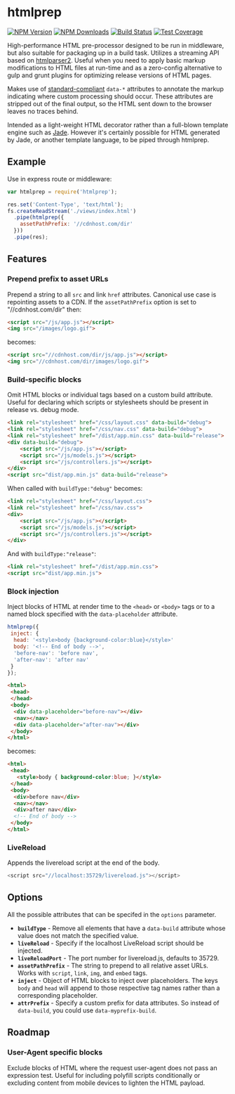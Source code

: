 # htmlprep

[![NPM Version][npm-image]][npm-url]
[![NPM Downloads][downloads-image]][downloads-url]
[![Build Status][travis-image]][travis-url]
[![Test Coverage][coveralls-image]][coveralls-url]

High-performance HTML pre-processor designed to be run in middleware, but also suitable for packaging up in a build task. Utilizes a streaming API based on [htmlparser2](https://www.npmjs.com/package/htmlparser2). Useful when you need to apply basic markup modifications to HTML files at run-time and as a zero-config alternative to gulp and grunt plugins for optimizing release versions of HTML pages.

Makes use of [standard-compliant](https://developer.mozilla.org/en-US/docs/Web/Guide/HTML/Using_data_attributes) `data-*` attributes to annotate the markup indicating where custom processing should occur. These attributes are stripped out of the final output, so the HTML sent down to the browser leaves no traces behind. 

Intended as a light-weight HTML decorator rather than a full-blown template engine such as [Jade](http://www.jade-lang.com). However it's certainly possible for HTML generated by Jade, or another template language, to be piped through htmlprep.

## Example
Use in express route or middleware:

```js
var htmlprep = require('htmlprep');

res.set('Content-Type', 'text/html');
fs.createReadStream('./views/index.html')
  .pipe(htmlprep({
    assetPathPrefix: '//cdnhost.com/dir'
  }))
  .pipe(res);
```

## Features
### Prepend prefix to asset URLs
Prepend a string to all `src` and link `href` attributes. Canonical use case is repointing assets to a CDN. If the `assetPathPrefix` option is set to "//cdnhost.com/dir" then:

```html
<script src="/js/app.js"></script>
<img src="/images/logo.gif">
```
becomes:

```html
<script src="//cdnhost.com/dir/js/app.js"></script>
<img src="//cdnhost.com/dir/images/logo.gif">
```

### Build-specific blocks
Omit HTML blocks or individual tags based on a custom build attribute. Useful for declaring which scripts or stylesheets should be present in release vs. debug mode. 

```html
<link rel="stylesheet" href="/css/layout.css" data-build="debug">
<link rel="stylesheet" href="/css/nav.css" data-build="debug">
<link rel="stylesheet" href="/dist/app.min.css" data-build="release">
<div data-build="debug">
    <script src="/js/app.js"></script>
    <script src="/js/models.js"></script>
    <script src="/js/controllers.js"></script>
</div>
<script src="dist/app.min.js" data-build="release">
```

When called with `buildType:"debug"` becomes:

```html
<link rel="stylesheet" href="/css/layout.css">
<link rel="stylesheet" href="/css/nav.css">
<div>
    <script src="/js/app.js"></script>
    <script src="/js/models.js"></script>
    <script src="/js/controllers.js"></script>
</div>
```

And with `buildType:"release"`:

```html
<link rel="stylesheet" href="/dist/app.min.css">
<script src="dist/app.min.js">
```

### Block injection
Inject blocks of HTML at render time to the `<head>` or `<body>` tags or to a named block specified with the `data-placeholder` attribute. 

```js
htmlprep({
 inject: {
  head: '<style>body {background-color:blue}</style>'
  body: '<!-- End of body -->',
  'before-nav': 'before nav',
  'after-nav': 'after nav'
 }
});
```
```html
<html>
 <head>
 </head>
 <body>
  <div data-placeholder="before-nav"></div>
  <nav></nav>
  <div data-placeholder="after-nav"></div>
 </body>
</html>
```
becomes:

```html
<html>
 <head>
   <style>body { background-color:blue; }</style>
 </head>
 <body>
  <div>before nav</div>
  <nav></nav>
  <div>after nav</div>
  <!-- End of body -->
 </body>
</html>
```

### LiveReload
Appends the livereload script at the end of the body.

```js
<script src="//localhost:35729/livereload.js"></script>
```

## Options
All the possible attributes that can be specifed in the `options` parameter.

* __`buildType`__ - Remove all elements that have a `data-build` attribute whose value does not match the specified value.
* __`liveReload`__ - Specify if the localhost LiveReload script should be injected.
* __`liveReloadPort`__ - The port number for livereload.js, defaults to 35729.
* __`assetPathPrefix`__ - The string to prepend to all relative asset URLs. Works with `script`, `link`, `img`, and `embed` tags.
* __`inject`__ - Object of HTML blocks to inject over placeholders. The keys `body` and `head` will append to those respective tag names rather than a corresponding placeholder.
* __`attrPrefix`__ - Specify a custom prefix for data attributes. So instead of `data-build`, you could use `data-myprefix-build`.

## Roadmap
### User-Agent specific blocks
Exclude blocks of HTML where the request user-agent does not pass an expression test. Useful for including polyfill scripts conditionally or excluding content from mobile devices to lighten the HTML payload.

[npm-image]: https://img.shields.io/npm/v/htmlprep.svg?style=flat
[npm-url]: https://npmjs.org/package/htmlprep
[travis-image]: https://img.shields.io/travis/4front/htmlprep.svg?style=flat
[travis-url]: https://travis-ci.org/4front/htmlprep
[coveralls-image]: https://img.shields.io/coveralls/4front/htmlprep.svg?style=flat
[coveralls-url]: https://coveralls.io/r/4front/htmlprep?branch=master
[downloads-image]: https://img.shields.io/npm/dm/htmlprep.svg?style=flat
[downloads-url]: https://npmjs.org/package/htmlprep
